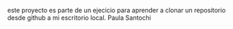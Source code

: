 este proyecto es parte de un ejecicio para aprender a clonar un repositorio desde github a mi escritorio local.
Paula Santochi
